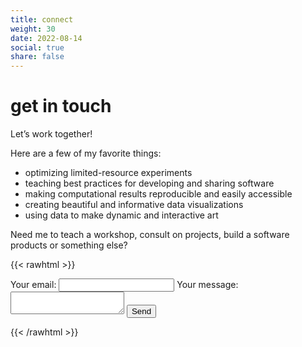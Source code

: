 ```yaml
---
title: connect
weight: 30
date: 2022-08-14
social: true
share: false
---
```


 # get in touch
Let’s work together! 

Here are a few of my favorite things:

- optimizing limited-resource experiments
- teaching best practices for developing and sharing software
- making computational results reproducible and easily accessible
- creating beautiful and informative data visualizations
- using data to make dynamic and interactive art

Need me to teach a workshop, consult on projects, build a software products or something else?

{{< rawhtml >}}
<form
  action="https://formspree.io/f/mpilosov@gmail.com"
  method="POST"
>
  <label>
    Your email:
    <input type="email" name="email">
  </label>
  <label>
    Your message:
    <textarea name="message"></textarea>
  </label>
  <!-- your other form fields go here -->
  <button type="submit">Send</button>
</form>
{{< /rawhtml >}}
